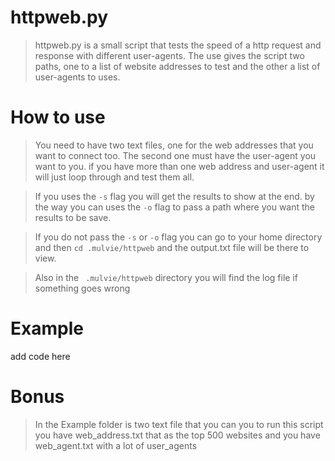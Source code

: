 httpweb.py
============

>httpweb.py is a small script that tests the speed of a http request and response with different user-agents. The use gives the script two paths, one to a list of website addresses to test and the other a list of user-agents to uses.

How to use
===========

>You need to have two text files, one for the web addresses that you want to connect too. The second one must have the user-agent you want to you. if you have more than one web address and user-agent it will just loop through and test them all.

>If you uses the ````-s```` flag you will get the results to show at the end. by the way you can uses the ````-o```` flag to pass a path where you want the results to be save.

>If you do not pass the ````-s```` or ````-o```` flag you can go to your home directory and then ````cd .mulvie/httpweb```` and the output.txt file will be there to view.

>Also in the ```` .mulvie/httpweb```` directory you will find the log file if something goes wrong

Example
========

add code here

Bonus
======

>In the Example folder is two text file that you can you to run this script
you have web_address.txt that as the top 500 websites and you have web_agent.txt with a lot of user_agents
